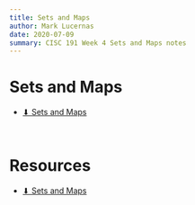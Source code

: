 ```yaml
---
title: Sets and Maps
author: Mark Lucernas
date: 2020-07-09
summary: CISC 191 Week 4 Sets and Maps notes
---
```



# Sets and Maps

- [⬇ Sets and Maps](file:../../../../../../../files/summer-2020/CISC-191/week-4/sets_and_maps.ppt)

<br>

# Resources

- [⬇ Sets and Maps](file:../../../../../../../files/summer-2020/CISC-191/week-4/sets_and_maps.ppt)

